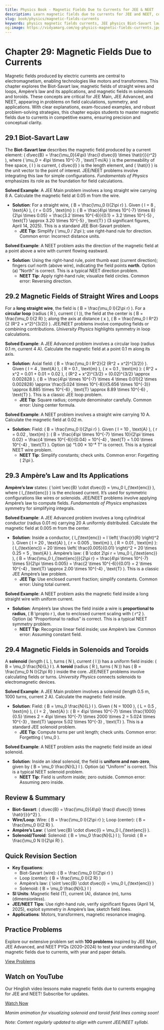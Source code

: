 ```yaml
---
title: Physics Book - Magnetic Fields Due to Currents for JEE & NEET
description: Learn magnetic fields due to currents for JEE and NEET, covering Biot-Savart law, wire and loop fields, Ampère’s law, and solenoids, with practice MCQs.
slug: book/physics/magnetic-fields-currents
keywords: physics magnetic fields currents, JEE physics Biot-Savart law, NEET physics Ampère’s law, electromagnetism
og:image: https://vidyamarg.com/og-physics-magnetic-fields-currents.jpg
---
```


# Chapter 29: Magnetic Fields Due to Currents

Magnetic fields produced by electric currents are central to electromagnetism, enabling technologies like motors and transformers. This chapter explores the Biot-Savart law, magnetic fields of straight wires and loops, Ampère’s law and its applications, and magnetic fields in solenoids and toroids. These concepts are critical for JEE Main, JEE Advanced, and NEET, appearing in problems on field calculations, symmetry, and applications. With clear explanations, exam-focused examples, and robust problem-solving strategies, this chapter equips students to master magnetic fields due to currents in competitive exams, ensuring precision and conceptual clarity.

## 29.1 Biot-Savart Law

The **Biot-Savart law** describes the magnetic field produced by a current element: \( d\vec{B} = \frac{\mu_0}{4\pi} \frac{I d\vec{l} \times \hat{r}}{r^2} \), where \( \mu_0 = 4\pi \times 10^{-7} \, \text{T·m/A} \) is the permeability of free space, \( I \) is current, \( d\vec{l} \) is the length element, and \( \hat{r} \) is the unit vector to the point of interest. JEE/NEET problems involve integrating this law for simple configurations. *Fundamentals of Physics* emphasizes its role as the foundation for field calculations.

**Solved Example**: A JEE Main problem involves a long straight wire carrying 8 A. Calculate the magnetic field at 0.05 m from the wire.
- **Solution**: For a straight wire, \( B = \frac{\mu_0 I}{2\pi r} \). Given \( I = 8 \, \text{A} \), \( r = 0.05 \, \text{m} \): \( B = \frac{4\pi \times 10^{-7} \times 8}{2\pi \times 0.05} = \frac{3.2 \times 10^{-6}}{0.1} = 3.2 \times 10^{-5} \, \text{T} \approx 3.20 \times 10^{-5} \, \text{T} \) (3 significant figures, April 14, 2025). This is a standard JEE Biot-Savart problem.
  - **JEE Tip**: Simplify \( \mu_0 / 2\pi \); use right-hand rule for direction. Common error: Incorrect distance units.

**Solved Example**: A NEET problem asks the direction of the magnetic field at a point above a wire with current flowing eastward.
- **Solution**: Using the right-hand rule, point thumb east (current direction); fingers curl north (above wire), indicating the field points **north**. Option (a) “North” is correct. This is a typical NEET direction problem.
  - **NEET Tip**: Apply right-hand rule; visualize field circles. Common error: Reversing direction.

## 29.2 Magnetic Fields of Straight Wires and Loops

For a **long straight wire**, the field is \( B = \frac{\mu_0 I}{2\pi r} \). For a **circular loop** (radius \( R \), current \( I \)), the field at the center is \( B = \frac{\mu_0 I}{2 R} \); along the axis at distance \( x \), \( B = \frac{\mu_0 I R^2}{2 (R^2 + x^2)^{3/2}} \). JEE/NEET problems involve computing fields or combining contributions. *University Physics* highlights symmetry in loop calculations.

**Solved Example**: A JEE Advanced problem involves a circular loop (radius 0.1 m, current 4 A). Calculate the magnetic field at a point 0.1 m along its axis.
- **Solution**: Axial field: \( B = \frac{\mu_0 I R^2}{2 (R^2 + x^2)^{3/2}} \). Given \( I = 4 \, \text{A} \), \( R = 0.1 \, \text{m} \), \( x = 0.1 \, \text{m} \): \( R^2 + x^2 = 0.01 + 0.01 = 0.02 \), \( (R^2 + x^2)^{3/2} = (0.02)^{3/2} \approx 0.002828 \). \( B = \frac{4\pi \times 10^{-7} \times 4 \times 0.01}{2 \times 0.002828} \approx \frac{5.024 \times 10^{-8}}{5.656 \times 10^{-3}} \approx 8.885 \times 10^{-6} \, \text{T} \approx 8.89 \times 10^{-6} \, \text{T} \). This is a classic JEE loop problem.
  - **JEE Tip**: Square radius; compute denominator carefully. Common error: Using center formula.

**Solved Example**: A NEET problem involves a straight wire carrying 10 A. Calculate the magnetic field at 0.02 m.
- **Solution**: Field: \( B = \frac{\mu_0 I}{2\pi r} \). Given \( I = 10 \, \text{A} \), \( r = 0.02 \, \text{m} \): \( B = \frac{4\pi \times 10^{-7} \times 10}{2\pi \times 0.02} = \frac{4 \times 10^{-6}}{0.04} = 10^{-4} \, \text{T} = 1.00 \times 10^{-4} \, \text{T} \). Option (a) “1.00 × 10⁻⁴ T” is correct. This is a typical NEET wire problem.
  - **NEET Tip**: Simplify constants; check units. Common error: Forgetting \( 2\pi \).

## 29.3 Ampère’s Law and Its Applications

**Ampère’s law** states: \( \oint \vec{B} \cdot d\vec{l} = \mu_0 I_{\text{enc}} \), where \( I_{\text{enc}} \) is the enclosed current. It’s used for symmetric configurations like wires or solenoids. JEE/NEET problems involve applying Ampère’s law to compute fields. *Fundamentals of Physics* emphasizes symmetry for simplifying integrals.

**Solved Example**: A JEE Advanced problem involves a long cylindrical conductor (radius 0.01 m) carrying 20 A uniformly distributed. Calculate the magnetic field at 0.005 m from the center.
- **Solution**: Inside a conductor, \( I_{\text{enc}} = I \left( \frac{r}{R} \right)^2 \). Given \( I = 20 \, \text{A} \), \( r = 0.005 \, \text{m} \), \( R = 0.01 \, \text{m} \): \( I_{\text{enc}} = 20 \times \left( \frac{0.005}{0.01} \right)^2 = 20 \times 0.25 = 5 \, \text{A} \). Ampère’s law: \( B \cdot 2\pi r = \mu_0 I_{\text{enc}} \), \( B = \frac{\mu_0 I_{\text{enc}}}{2\pi r} = \frac{4\pi \times 10^{-7} \times 5}{2\pi \times 0.005} = \frac{2 \times 10^{-6}}{0.01} = 2 \times 10^{-4} \, \text{T} \approx 2.00 \times 10^{-4} \, \text{T} \). This is a classic JEE Ampère’s law problem.
  - **JEE Tip**: Use enclosed current fraction; simplify constants. Common error: Using total current.

**Solved Example**: A NEET problem asks the magnetic field inside a long straight wire with uniform current.
- **Solution**: Ampère’s law shows the field inside a wire is **proportional to radius**, \( B \propto r \), due to enclosed current scaling with \( r^2 \). Option (a) “Proportional to radius” is correct. This is a typical NEET symmetry problem.
  - **NEET Tip**: Recognize linear field inside; use Ampère’s law. Common error: Assuming constant field.

## 29.4 Magnetic Fields in Solenoids and Toroids

A **solenoid** (length \( L \), turns \( N \), current \( I \)) has a uniform field inside: \( B = \mu_0 \frac{N}{L} I \). A **toroid** (radius \( R \), turns \( N \)) has \( B = \frac{\mu_0 N I}{2\pi R} \) inside the core. JEE/NEET problems involve calculating fields or turns. *University Physics* connects solenoids to electromagnetic devices.

**Solved Example**: A JEE Main problem involves a solenoid (length 0.5 m, 1000 turns, current 2 A). Calculate the magnetic field inside.
- **Solution**: Field: \( B = \mu_0 \frac{N}{L} I \). Given \( N = 1000 \), \( L = 0.5 \, \text{m} \), \( I = 2 \, \text{A} \): \( B = 4\pi \times 10^{-7} \times \frac{1000}{0.5} \times 2 = 4\pi \times 10^{-7} \times 2000 \times 2 = 5.024 \times 10^{-3} \, \text{T} \approx 5.02 \times 10^{-3} \, \text{T} \). This is a standard JEE solenoid problem.
  - **JEE Tip**: Compute turns per unit length; check units. Common error: Forgetting \( \mu_0 \).

**Solved Example**: A NEET problem asks the magnetic field inside an ideal solenoid.
- **Solution**: Inside an ideal solenoid, the field is **uniform and non-zero**, given by \( B = \mu_0 \frac{N}{L} I \). Option (a) “Uniform” is correct. This is a typical NEET solenoid problem.
  - **NEET Tip**: Field is uniform inside; zero outside. Common error: Assuming zero inside.

## Review & Summary
- **Biot-Savart**: \( d\vec{B} = \frac{\mu_0}{4\pi} \frac{I d\vec{l} \times \hat{r}}{r^2} \).
- **Wire/Loop**: Wire: \( B = \frac{\mu_0 I}{2\pi r} \); Loop (center): \( B = \frac{\mu_0 I}{2 R} \).
- **Ampère’s Law**: \( \oint \vec{B} \cdot d\vec{l} = \mu_0 I_{\text{enc}} \).
- **Solenoid/Toroid**: Solenoid: \( B = \mu_0 \frac{N}{L} I \); Toroid: \( B = \frac{\mu_0 N I}{2\pi R} \).

## Quick Revision Section
- **Key Equations**:
  - Biot-Savart (wire): \( B = \frac{\mu_0 I}{2\pi r} \)
  - Loop (center): \( B = \frac{\mu_0 I}{2 R} \)
  - Ampère’s law: \( \oint \vec{B} \cdot d\vec{l} = \mu_0 I_{\text{enc}} \)
  - Solenoid: \( B = \mu_0 \frac{N}{L} I \)
- **SI Units**: Magnetic field (T), current (A), distance (m), turns (dimensionless).
- **JEE/NEET Tips**: Use right-hand rule, verify significant figures (April 14, 2025), exploit symmetry in Ampère’s law, sketch field lines.
- **Applications**: Motors, transformers, magnetic resonance imaging.

## Practice Problems
Explore our extensive problem set with **100 problems** inspired by JEE Main, JEE Advanced, and NEET PYQs (2020–2024) to test your understanding of magnetic fields due to currents, with year and paper details.

[View Problems](./problems.md)

<!-- [View Solutions](/books/physics/magnetic-fields-currents/solutions) -->

## Watch on YouTube
Our Hinglish video lessons make magnetic fields due to currents engaging for JEE and NEET! Subscribe for updates.

[Watch Now](https://www.youtube.com/@VidyaMargbyRaviShankar-w9u) <!-- Update with specific video link when available -->

*Manim animation for visualizing solenoid and toroid field lines coming soon!*

*Note: Content regularly updated to align with current JEE/NEET syllabi.*
